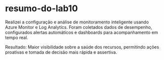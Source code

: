 # resumo-do-lab10

Realizei a configuração e análise de monitoramento inteligente usando Azure Monitor e Log Analytics. Foram coletados dados de desempenho, configurados alertas automáticos e dashboards para acompanhamento em tempo real.

Resultado: Maior visibilidade sobre a saúde dos recursos, permitindo ações proativas e tomada de decisão mais rápida e assertiva.
